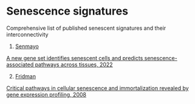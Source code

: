 # Senescence signatures

Comprehensive list of published senescent signatures and their interconnectivity

1. [Senmayo](https://github.com/HA-DKFZ/senesence_signatures/blob/main/pages/senmayo.csv)
   
[A new gene set identifies senescent cells and predicts senescence-associated pathways across tissues, 2022](https://www.nature.com/articles/s41467-022-32552-1)

2. [Fridman](https://github.com/HA-DKFZ/senesence_signatures/blob/main/pages/fridman.csv)

[Critical pathways in cellular senescence and immortalization revealed by gene expression profiling, 2008](https://pubmed.ncbi.nlm.nih.gov/18711403/)
